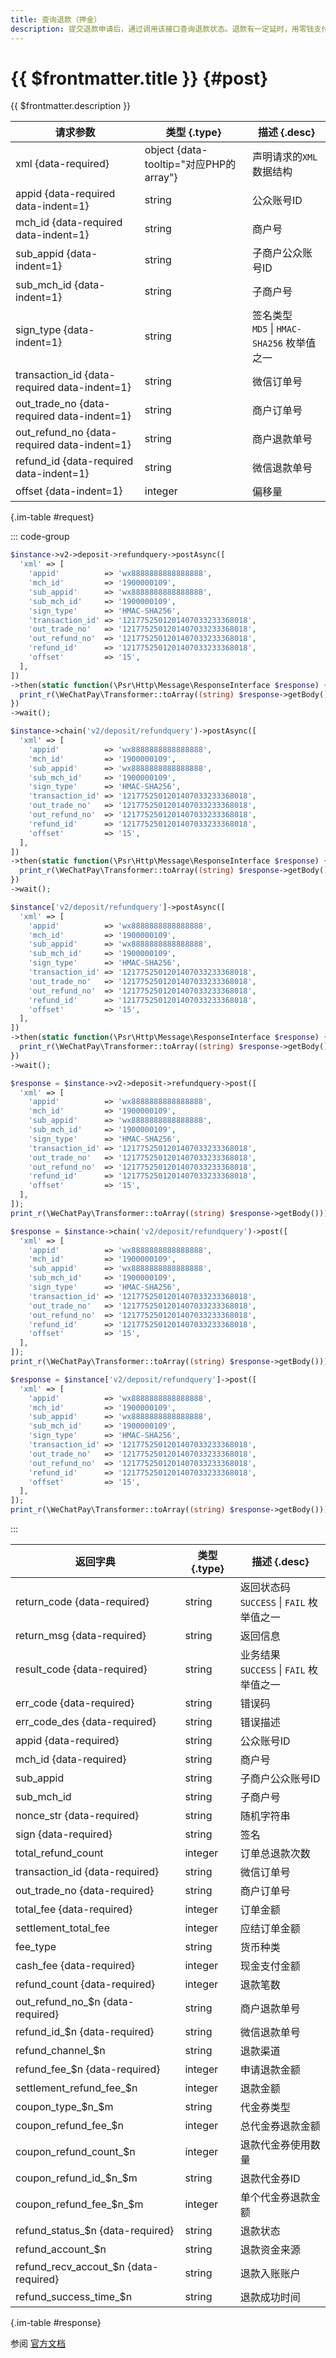 ```yaml
---
title: 查询退款（押金）
description: 提交退款申请后，通过调用该接口查询退款状态。退款有一定延时，用零钱支付的退款20分钟内到账，银行卡支付的退款3个工作日后重新查询退款状态;
---
```


# {{ $frontmatter.title }} {#post}

{{ $frontmatter.description }}

| 请求参数 | 类型 {.type} | 描述 {.desc}
| --- | --- | ---
| xml {data-required} | object {data-tooltip="对应PHP的array"} | 声明请求的`XML`数据结构
| appid {data-required data-indent=1} | string | 公众账号ID
| mch_id {data-required data-indent=1} | string | 商户号
| sub_appid {data-indent=1} | string | 子商户公众账号ID
| sub_mch_id {data-indent=1} | string | 子商户号
| sign_type {data-indent=1} | string | 签名类型<br/>`MD5` \| `HMAC-SHA256` 枚举值之一
| transaction_id {data-required data-indent=1} | string | 微信订单号
| out_trade_no {data-required data-indent=1} | string | 商户订单号
| out_refund_no {data-required data-indent=1} | string | 商户退款单号
| refund_id {data-required data-indent=1} | string | 微信退款单号
| offset {data-indent=1} | integer | 偏移量

{.im-table #request}

::: code-group

```php [异步纯链式]
$instance->v2->deposit->refundquery->postAsync([
  'xml' => [
    'appid'          => 'wx8888888888888888',
    'mch_id'         => '1900000109',
    'sub_appid'      => 'wx8888888888888888',
    'sub_mch_id'     => '1900000109',
    'sign_type'      => 'HMAC-SHA256',
    'transaction_id' => '1217752501201407033233368018',
    'out_trade_no'   => '1217752501201407033233368018',
    'out_refund_no'  => '1217752501201407033233368018',
    'refund_id'      => '1217752501201407033233368018',
    'offset'         => '15',
  ],
])
->then(static function(\Psr\Http\Message\ResponseInterface $response) {
  print_r(\WeChatPay\Transformer::toArray((string) $response->getBody()));
})
->wait();
```

```php [异步声明式]
$instance->chain('v2/deposit/refundquery')->postAsync([
  'xml' => [
    'appid'          => 'wx8888888888888888',
    'mch_id'         => '1900000109',
    'sub_appid'      => 'wx8888888888888888',
    'sub_mch_id'     => '1900000109',
    'sign_type'      => 'HMAC-SHA256',
    'transaction_id' => '1217752501201407033233368018',
    'out_trade_no'   => '1217752501201407033233368018',
    'out_refund_no'  => '1217752501201407033233368018',
    'refund_id'      => '1217752501201407033233368018',
    'offset'         => '15',
  ],
])
->then(static function(\Psr\Http\Message\ResponseInterface $response) {
  print_r(\WeChatPay\Transformer::toArray((string) $response->getBody()));
})
->wait();
```

```php [异步属性式]
$instance['v2/deposit/refundquery']->postAsync([
  'xml' => [
    'appid'          => 'wx8888888888888888',
    'mch_id'         => '1900000109',
    'sub_appid'      => 'wx8888888888888888',
    'sub_mch_id'     => '1900000109',
    'sign_type'      => 'HMAC-SHA256',
    'transaction_id' => '1217752501201407033233368018',
    'out_trade_no'   => '1217752501201407033233368018',
    'out_refund_no'  => '1217752501201407033233368018',
    'refund_id'      => '1217752501201407033233368018',
    'offset'         => '15',
  ],
])
->then(static function(\Psr\Http\Message\ResponseInterface $response) {
  print_r(\WeChatPay\Transformer::toArray((string) $response->getBody()));
})
->wait();
```

```php [同步纯链式]
$response = $instance->v2->deposit->refundquery->post([
  'xml' => [
    'appid'          => 'wx8888888888888888',
    'mch_id'         => '1900000109',
    'sub_appid'      => 'wx8888888888888888',
    'sub_mch_id'     => '1900000109',
    'sign_type'      => 'HMAC-SHA256',
    'transaction_id' => '1217752501201407033233368018',
    'out_trade_no'   => '1217752501201407033233368018',
    'out_refund_no'  => '1217752501201407033233368018',
    'refund_id'      => '1217752501201407033233368018',
    'offset'         => '15',
  ],
]);
print_r(\WeChatPay\Transformer::toArray((string) $response->getBody()));
```

```php [同步声明式]
$response = $instance->chain('v2/deposit/refundquery')->post([
  'xml' => [
    'appid'          => 'wx8888888888888888',
    'mch_id'         => '1900000109',
    'sub_appid'      => 'wx8888888888888888',
    'sub_mch_id'     => '1900000109',
    'sign_type'      => 'HMAC-SHA256',
    'transaction_id' => '1217752501201407033233368018',
    'out_trade_no'   => '1217752501201407033233368018',
    'out_refund_no'  => '1217752501201407033233368018',
    'refund_id'      => '1217752501201407033233368018',
    'offset'         => '15',
  ],
]);
print_r(\WeChatPay\Transformer::toArray((string) $response->getBody()));
```

```php [同步属性式]
$response = $instance['v2/deposit/refundquery']->post([
  'xml' => [
    'appid'          => 'wx8888888888888888',
    'mch_id'         => '1900000109',
    'sub_appid'      => 'wx8888888888888888',
    'sub_mch_id'     => '1900000109',
    'sign_type'      => 'HMAC-SHA256',
    'transaction_id' => '1217752501201407033233368018',
    'out_trade_no'   => '1217752501201407033233368018',
    'out_refund_no'  => '1217752501201407033233368018',
    'refund_id'      => '1217752501201407033233368018',
    'offset'         => '15',
  ],
]);
print_r(\WeChatPay\Transformer::toArray((string) $response->getBody()));
```

:::

| 返回字典 | 类型 {.type} | 描述 {.desc}
| --- | --- | ---
| return_code {data-required} | string | 返回状态码<br/>`SUCCESS` \| `FAIL` 枚举值之一
| return_msg {data-required} | string | 返回信息
| result_code {data-required} | string | 业务结果<br/>`SUCCESS` \| `FAIL` 枚举值之一
| err_code {data-required} | string | 错误码
| err_code_des {data-required} | string | 错误描述
| appid {data-required} | string | 公众账号ID
| mch_id {data-required} | string | 商户号
| sub_appid | string | 子商户公众账号ID
| sub_mch_id | string | 子商户号
| nonce_str {data-required} | string | 随机字符串
| sign {data-required} | string | 签名
| total_refund_count | integer | 订单总退款次数
| transaction_id {data-required} | string | 微信订单号
| out_trade_no {data-required} | string | 商户订单号
| total_fee {data-required} | integer | 订单金额
| settlement_total_fee | integer | 应结订单金额
| fee_type | string | 货币种类
| cash_fee {data-required} | integer | 现金支付金额
| refund_count {data-required} | integer | 退款笔数
| out_refund_no_$n {data-required} | string | 商户退款单号
| refund_id_$n {data-required} | string | 微信退款单号
| refund_channel_$n | string | 退款渠道
| refund_fee_$n {data-required} | integer | 申请退款金额
| settlement_refund_fee_$n | integer | 退款金额
| coupon_type_$n_$m | string | 代金券类型
| coupon_refund_fee_$n | integer | 总代金券退款金额
| coupon_refund_count_$n | integer | 退款代金券使用数量
| coupon_refund_id_$n_$m | string | 退款代金券ID
| coupon_refund_fee_$n_$m | integer | 单个代金券退款金额
| refund_status_$n {data-required} | string | 退款状态
| refund_account_$n | string | 退款资金来源
| refund_recv_accout_$n {data-required} | string | 退款入账账户
| refund_success_time_$n | string | 退款成功时间

{.im-table #response}

参阅 [官方文档](https://pay.weixin.qq.com/wiki/doc/api/deposit_sl.php?chapter=27_6&index=7)
